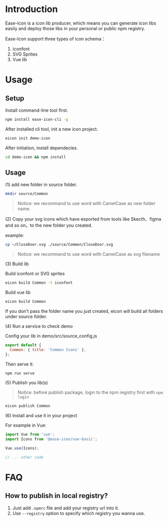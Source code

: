 # Introduction

Ease-Icon is a icon lib producer, which means you can generate icon libs easily and deploy those libs in your personal or public npm registry.

Ease-Icon support three types of icon schema：

1. iconfont
2. SVG Sprites
3. Vue lib

# Usage

## Setup

Install command-line tool first.

```bash
npm install ease-icon-cli -g
```

After installed cli tool, init a new icon project.

```bash
eicon init demo-icon
```

After initiation, install dependecies.

```bash
cd demo-icon && npm install
```

## Usage

(1) add new folder in source folder.

```bash
mkdir source/Common
```

> Notice: we recommand to use word with CamelCase as new folder name.

(2) Copy your svg icons which have exported from tools like Skecth、figma and so on，to the new folder you created.

example:

```bash
cp ~/CloseDoor.svg ./source/Common/CloseDoor.svg
```

> Notice: we recommand to use word with CamelCase as svg filename

(3) Build lib

Build iconfont or SVG sprites

```bash
eicon build Common -t iconfont
```

Build vue lib

```bash
eicon build Common
```

If you don't pass the folder name you just created, eicon will build all folders under source folder.

(4) Run a service to check demo

Config your lib in demo/src/source_config.js

```javascript
export default {
  Common: { title: 'Common Icons' },
};
```

Then serve it:

```bash
npm run serve
```

(5) Publish you lib(s)

> Notice: before publish package, login to the npm registry first with `npm login`

```bash
eicon publish Common
```

(6) Install and use it in your project

For example in Vue:

```javascript
import Vue from 'vue';
import Icons from '@ease-icon/vue-basic';

Vue.use(Icons);

// ... other code
```

# FAQ

## How to publish in local registry?

1. Just add `.npmrc` file and add your registry url into it.
2. Use `--registry` option to specify which registry you wanna use.
